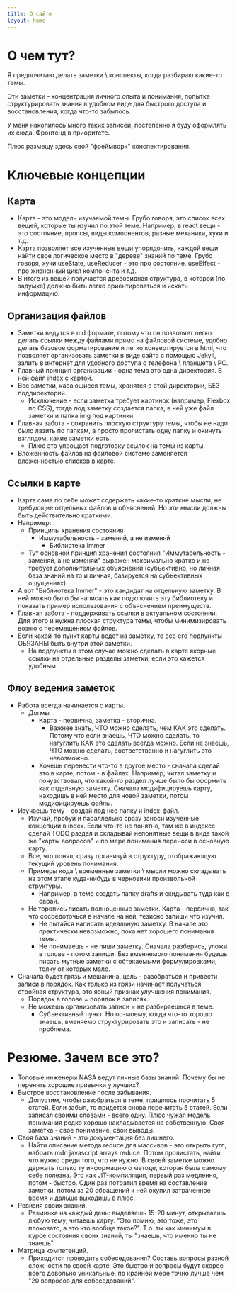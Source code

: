 ```yaml
---
title: О сайте
layout: home
---
```


# О чем тут?

Я предпочитаю делать заметки \ конспекты, когда разбираю какие-то темы.

Эти заметки - концентрация личного опыта и понимания, попытка структурировать знания в удобном виде для быстрого доступа и восстановления, когда что-то забылось.

У меня накопилось много таких записей, постепенно я буду оформлять их сюда. Фронтенд в приоритете.

Плюс размещу здесь свой "фреймворк" конспектирования.

# Ключевые концепции

## Карта

- Карта - это модель изучаемой темы. Грубо говоря, это список всех вещей, которые ты изучил по этой теме. Например, в react вещи - это состояние, пропсы, виды компонентов, разные механики, хуки и т.д.
- Карта позволяет все изученные вещи упорядочить, каждой вещи найти свое логическое место в "дереве" знаний по теме. Грубо говоря, хуки useState, useReducer - это про состояние. useEffect - про жизненный цикл компонента и т.д.
- В итоге из вещей получается древовидная структура, в которой (по задумке) должно быть легко ориентироваться и искать информацию.

## Организация файлов

- Заметки ведутся в md формате, потому что он позволяет легко делать ссылки между файлами прямо на файловой системе, удобно делать базовое форматирование и легко конвертируется в html, что позволяет организовать заметки в виде сайта с помощью Jekyll, залить в интернет для удобного доступа с телефона \ планшета \ PC.
- Главный принцип организации - одна тема это одна директория. В ней файл index с картой.
- Все заметки, касающиеся темы, хранятся в этой директории, БЕЗ поддиректорий.
  - Исключение - если заметка требует картинок (например, Flexbox по CSS), тогда под заметку создается папка, в ней уже файл заметки и папка img под картинки.
- Главная забота - сохранить плоскую структуру темы, чтобы не надо было лазить по папкам, а просто пролистать одну папку и окинуть взглядом, какие заметки есть.
  - Плюс это упрощает подготовку ссылок на темы из карты.
- Вложенность файлов на файловой системе заменяется вложенностью списков в карте.

## Ссылки в карте

- Карта сама по себе может содержать какие-то краткие мысли, не требующие отдельных файлов и объяснений. Но эти мысли должны быть действительно краткими.
- Например:
  - Принципы хранения состояния
    - Иммутабельность - заменяй, а не изменяй
      - Библиотека Immer
  - Тут основной принцип хранения состояния "Иммутабельность - заменяй, а не изменяй" выражен максимально кратко и не требует дополнительных объяснений (субъективно, но личная база знаний на то и личная, базируется на субъективных ощущениях)
- А вот "Библиотека Immer" - это кандидат на отдельную заметку. В ней можно было бы написать как подключить эту библиотеку и показать пример использования с объяснением преимуществ.
- Главная забота - поддерживать ссылки в актуальном состоянии. Для этого и нужна плоская структура темы, чтобы минимизировать возню с перемещением файлов.
- Если какой-то пункт карты ведет на заметку, то все его подпункты ОБЯЗАНЫ быть внутри этой заметки.
  - На подпункты в этом случае можно сделать в карте якорные ссылки на отдельные разделы заметки, если это кажется удобным.

## Флоу ведения заметок

- Работа всегда начинается с карты.
  - Догмы
    - Карта - первична, заметка - вторична.
      - Важнее знать, ЧТО можно сделать, чем КАК это сделать. Потому что если знаешь, ЧТО можно сделать, то нагуглить КАК это сделать всегда можно. Если не знаешь, ЧТО можно сделать, соответственно и нагуглить это невозможно.
    - Хочешь перенести что-то в другое место - сначала сделай это в карте, потом - в файлах. Например, читал заметку и  почувствовал, что какой-то раздел лучше было бы оформить как отдельную заметку. Сначала модифицируешь карту, находишь в ней место для новой заметки, потом модифицируешь файлы.
- Изучаешь тему - создай под нее папку и index-файл.
  - Изучай, пробуй и параллельно сразу заноси изученные концепции в index. Если что-то не понятно, там же в индексе сделай TODO раздел и складывай непонятные вещи в виде такой же "карты вопросов" и по мере понимания переноси в основную карту.
  - Все, что понял, сразу организуй в структуру, отображающую текущий уровень понимания.
  - Примеры кода \ временные заметки \ мысли можно складывать на этом этапе куда-нибудь в черновики произвольной структуры.
    - Например, в теме создать папку drafts и скидывать туда как в сарай.
  - Не торопись писать полноценные заметки. Карта - первична, так что сосредоточься в начале на ней, тезисно запиши что изучил.
    - Не пытайся написать идеальную заметку. В начале это практически невозможно, пока нет хорошего понимания темы.
    - Не понимаешь - не пиши заметку. Сначала разберись, уложи в голове - потом запиши. Без вменяемого понимания будешь писать мутные заметки с обтекаемыми формулировками, толку от которых мало.
- Сначала будет грязь и мешанина, цель - разобраться и привести записи в порядок. Как только из грязи начинает получаться стройная структура, это явный признак улучшения понимания.
  - Порядок в голове = порядок в записях.
  - Не можешь организовать записи = не разбираешься в теме.
    - Субъективный пункт. Но по-моему, когда что-то хорошо знаешь, вменяемо структурировать это и записать - не проблема.

# Резюме. Зачем все это?

- Топовые инженеры NASA ведут личные базы знаний. Почему бы не перенять хорошие привычки у лучших?
- Быстрое восстановление после забывания.
  - Допустим, чтобы разобраться в теме, пришлось прочитать 5 статей. Если забыл, то придется снова перечитать 5 статей. Если записал своими словами - всего одну. Плюс чужая модель понимания редко хорошо накладывается на собственную. Своя заметка - свое понимание, свои выводы.
- Своя база знаний - это документация без лишнего.
  - Найти описание метода reduce для массивов - это открыть гугл, набрать mdn javascript arrays reduce. Потом пролистать, найти что нужно среди того, что не нужно. В своей заметке можно держать только ту информацию о методе, которая была самому себе полезна. Это как JIT-компиляция, первый раз медленно, потом - быстро. Один раз потратил время на составление заметки, потом за 20 обращений к ней окупил затраченное время и дальше выходишь в плюс.
- Ревизия своих знаний.
  - Разминка на каждый день: выделяешь 15-20 минут, открываешь любую тему, читаешь карту. "Это помню, это тоже, это плоховато, а это что вообще такое?". Т.о. ты как минимум в курсе состояния своих знаний, ты "знаешь, что именно ты не знаешь".
- Матрица компетенций.
  - Приходится проводить собеседования? Составь вопросы разной сложности по своей карте. Это быстро и вопросы будут скорее всего довольно уникальные, по крайней мере точно лучше чем "20 вопросов для собеседований".

